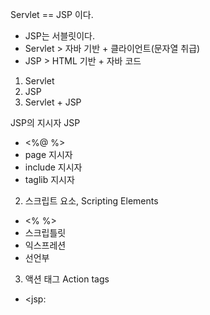Servlet \=\= JSP 이다. 
- JSP는 서블릿이다. 
- Servlet > 자바 기반 + 클라이언트(문자열 취급)
- JSP > HTML 기반 + 자바 코드 


1. Servlet
2. JSP 
3. Servlet + JSP

JSP의 지시자 JSP

- \<%@ %\>
- page 지시자
- include 지시자
- taglib 지시자

2. 스크립트 요소, Scripting Elements
- \<% %\>
- 스크립틀릿
- 익스프레션
- 선언부


3. 액션 태그 Action tags
- <jsp: